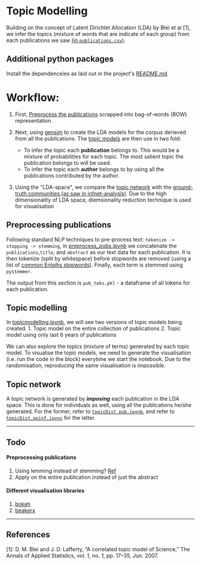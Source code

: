# Topic Modelling

Building on the concept of Latent Dirichlet Allocation (LDA) by Blei et al [1], we infer the topics (mixture of words that are indicate of each group) from each publications we saw [(in `publications.csv`)](data/publications.csv).

## Additional python packages
Install the dependenceies as laid out in the project's [README.md](../README.md).

# Workflow:
1. First, [Preprocess the publications](#preprocessing-publications) scrapped into bag-of-words (BOW) representation.

2. Next, using [gensim] to create the LDA models for the corpus derieved from all the publications. The [topic models](#topic-modelling) are then use in two fold:
    - To infer the topic each **publication** belongs to. This would be a mixture of probabilities for each topic. The most salient topic the publication belongs to will be used.
    - To infer the topic each **author** belongs to by using all the publications contributed by the author.

3. Using the "LDA-space", we compare the [topic network](#topic-network) with the [ground-truth communities (as saw in infnet-analysis)](../infnet-analysis). Due to the high dimensionality of LDA space,  diemsionality reduction technique is used for visualisation


## Preprocessing publications
Following standard NLP techniques to pre-process text: `tokenize -> stopping -> stemming`, in [preprocess_pubs.ipynb](notebooks/preprocess_pubs.ipynb) we concatenate the `publications`,`title`, and `abstract` as our text data for each publication. It is then tokenize (split by whitespace) before stopwords are removed (using a list of [common Enlgihs stopwords](http://members.unine.ch/jacques.savoy/clef/index.html)). Finally, each term is stemmed using `pystemmer`.

The output from this section is `pub_toks.pkl` - a dataframe of all tokens for each publication.

## Topic modelling
In [topicmodelling.ipynb](notebooks/topicModelling.ipynb), we will see two versions of topic models being created.
    1. Topic model on the entire collection of publications
    2. Topic model using only last 6 years of publications

We can also explore the topics (mixture of terms) generated by each topic model. To visualise the topic models, we need to generate the visualisation (i.e. run the code in the block) everytime we start the notebook. Due to the randomisation, reproducing the same visualisation is impossible.

## Topic network
A topic network is generated by ***imposing*** each publication in the LDA space. This is done for individuals as well, using all the publications he/she generated. For the former, refer to [`topicDist_pub.ipynb`](notebooks/topicDist_pub.ipynb), and refer to [`topicDist_poinf.ipync`](notebooks/topicDist_poinf.ipynb) for the latter.



---
## Todo
#### Preprocessing publications
1. Using lemming instead of stemming? [Ref](https://nlp.stanford.edu/IR-book/html/htmledition/stemming-and-lemmatization-1.html)
2. Apply on the entire publication instead of just the abstract


#### Different visualisation libraries
1. [bokeh]
2. [beakerx]


---
## References
[1]: D. M. Blei and J. D. Lafferty, “A correlated topic model of Science,” The Annals of Applied Statistics, vol. 1, no. 1, pp. 17–35, Jun. 2007.

[gensim]: https://radimrehurek.com/gensim/models/ldamodel.html
[bokeh]: https://github.com/bokeh/bokeh
[beakerx]: https://github.com/twosigma/beakerx
